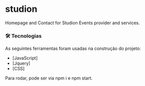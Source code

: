 # studion
Homepage and Contact for Studion Events provider and services.


### 🛠 Tecnologias

As seguintes ferramentas foram usadas na construção do projeto:

- [JavaScript]
- [Jquery]
- [CSS]

Para rodar, pode ser via npm i e npm start. 

